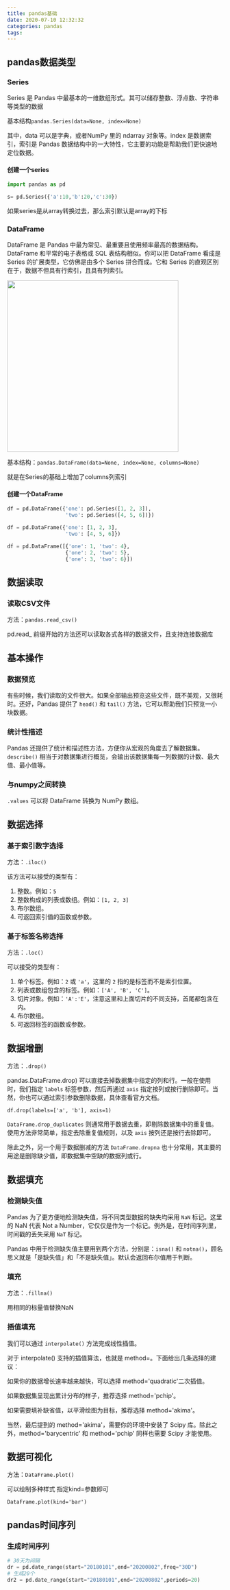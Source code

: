 ```yaml
---
title: pandas基础
date: 2020-07-10 12:32:32
categories: pandas
tags:
---
```


## pandas数据类型

### Series

Series 是 Pandas 中最基本的一维数组形式。其可以储存整数、浮点数、字符串等类型的数据

基本结构`pandas.Series(data=None, index=None)`

其中，data 可以是字典，或者NumPy 里的 ndarray 对象等。index 是数据索引，索引是 Pandas 数据结构中的一大特性，它主要的功能是帮助我们更快速地定位数据。

#### 创建一个series

``` python
import pandas as pd

s= pd.Series({'a':10,'b':20,'c':30})

```

如果series是从array转换过去，那么索引默认是array的下标 

### DataFrame

DataFrame 是 Pandas 中最为常见、最重要且使用频率最高的数据结构。DataFrame 和平常的电子表格或 SQL 表结构相似。你可以把 DataFrame 看成是 Series 的扩展类型，它仿佛是由多个 Series 拼合而成。它和 Series 的直观区别在于，数据不但具有行索引，且具有列索引。

<img width='400px' src="https://doc.shiyanlou.com/courses/uid214893-20190531-1559284057250">

基本结构：`pandas.DataFrame(data=None, index=None, columns=None)`

就是在Series的基础上增加了columns列索引

#### 创建一个DataFrame

``` python
df = pd.DataFrame({'one': pd.Series([1, 2, 3]),
                   'two': pd.Series([4, 5, 6])})

df = pd.DataFrame({'one': [1, 2, 3],
                   'two': [4, 5, 6]})

df = pd.DataFrame([{'one': 1, 'two': 4},
                   {'one': 2, 'two': 5},
                   {'one': 3, 'two': 6}])
```

## 数据读取

### 读取CSV文件

方法：`pandas.read_csv()`

pd.read_ 前缀开始的方法还可以读取各式各样的数据文件，且支持连接数据库

## 基本操作

### 数据预览

有些时候，我们读取的文件很大。如果全部输出预览这些文件，既不美观，又很耗时。还好，Pandas 提供了 `head()` 和 `tail()` 方法，它可以帮助我们只预览一小块数据。

### 统计性描述

Pandas 还提供了统计和描述性方法，方便你从宏观的角度去了解数据集。`describe()` 相当于对数据集进行概览，会输出该数据集每一列数据的计数、最大值、最小值等。

### 与numpy之间转换

`.values` 可以将 DataFrame 转换为 NumPy 数组。

## 数据选择

### 基于索引数字选择

方法：`.iloc()`

该方法可以接受的类型有：

1.  整数。例如：`5`
2.  整数构成的列表或数组。例如：`[1, 2, 3]`
3.  布尔数组。
4.  可返回索引值的函数或参数。

### 基于标签名称选择

方法：`.loc()`

可以接受的类型有：

1.  单个标签。例如：`2` 或 `'a'`，这里的 `2` 指的是标签而不是索引位置。
2.  列表或数组包含的标签。例如：`['A', 'B', 'C']`。
3.  切片对象。例如：`'A':'E'`，注意这里和上面切片的不同支持，首尾都包含在内。
4.  布尔数组。
5.  可返回标签的函数或参数。

## 数据增删

方法：`.drop()`

pandas.DataFrame.drop) 可以直接去掉数据集中指定的列和行。一般在使用时，我们指定 `labels` 标签参数，然后再通过 `axis` 指定按列或按行删除即可。当然，你也可以通过索引参数删除数据，具体查看官方文档。

`df.drop(labels=['a', 'b'], axis=1)`

`DataFrame.drop_duplicates` 则通常用于数据去重，即剔除数据集中的重复值。使用方法非常简单，指定去除重复值规则，以及 `axis` 按列还是按行去除即可。

除此之外，另一个用于数据删减的方法 `DataFrame.dropna` 也十分常用，其主要的用途是删除缺少值，即数据集中空缺的数据列或行。

## 数据填充

### 检测缺失值

Pandas 为了更方便地检测缺失值，将不同类型数据的缺失均采用 `NaN` 标记。这里的 NaN 代表 Not a Number，它仅仅是作为一个标记。例外是，在时间序列里，时间戳的丢失采用 `NaT` 标记。

Pandas 中用于检测缺失值主要用到两个方法，分别是：`isna()` 和 `notna()`，顾名思义就是「是缺失值」和「不是缺失值」。默认会返回布尔值用于判断。

### 填充

方法：`.fillna()` 

用相同的标量值替换NaN

### 插值填充

我们可以通过 `interpolate()` 方法完成线性插值。

对于 interpolate() 支持的插值算法，也就是 method=。下面给出几条选择的建议：

如果你的数据增长速率越来越快，可以选择 method='quadratic'二次插值。

如果数据集呈现出累计分布的样子，推荐选择 method='pchip'。

如果需要填补缺省值，以平滑绘图为目标，推荐选择 method='akima'。

当然，最后提到的 method='akima'，需要你的环境中安装了 Scipy 库。除此之外，method='barycentric' 和 method='pchip' 同样也需要 Scipy 才能使用。

## 数据可视化

方法：`DataFrame.plot()` 

可以绘制多种样式 指定kind=参数即可

`DataFrame.plot(kind='bar')`

## pandas时间序列

### 生成时间序列

``` python
# 30天为间隔
dr = pd.date_range(start="20180101",end="20200802",freq="30D")
# 生成20个
dr2 = pd.date_range(start="20180101",end="20200802",periods=20)

```